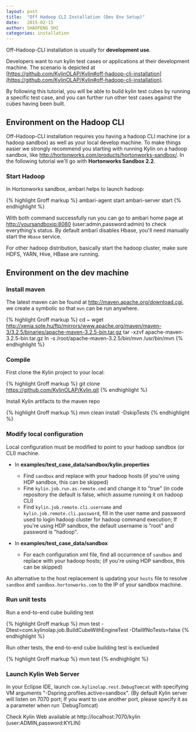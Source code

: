 ```yaml
---
layout: post
title:  "Off Hadoop CLI Installation (Dev Env Setup)"
date:   2015-02-15
author: SHAOFENG SHI
categories: installation
---
```


Off-Hadoop-CLI installation is usually for **development use**.

Developers want to run kylin test cases or applications at their development machine. The scenario is depicted at [https://github.com/KylinOLAP/Kylin#off-hadoop-cli-installation](https://github.com/KylinOLAP/Kylin#off-hadoop-cli-installation).


By following this tutorial, you will be able to build kylin test cubes by running a specific test case, and you can further run other test cases against the cubes having been built.


## Environment on the Hadoop CLI

Off-Hadoop-CLI installation requires you having a hadoop CLI machine (or a hadoop sandbox) as well as your local develop machine. To make things easier we strongly recommend you starting with running Kylin on a hadoop sandbox, like <http://hortonworks.com/products/hortonworks-sandbox/>. In the following tutorial we'll go with **Hortonworks Sandbox 2.2**. 

### Start Hadoop

In Hortonworks sandbox, ambari helps to launch hadoop:

{% highlight Groff markup %}
	ambari-agent start
	ambari-server start
{% endhighlight %}
	
With both command successfully run you can go to ambari home page at <http://yoursandboxip:8080> (user:admin,password:admin) to check everything's status. By default ambari disables Hbase, you'll need manually start the `Hbase` service.

For other hadoop distribution, basically start the hadoop cluster, make sure HDFS, YARN, Hive, HBase are running.


## Environment on the dev machine


### Install maven

The latest maven can be found at <http://maven.apache.org/download.cgi>, we create a symbolic so that `mvn` can be run anywhere.

{% highlight Groff markup %}
	cd ~
	wget http://xenia.sote.hu/ftp/mirrors/www.apache.org/maven/maven-3/3.2.5/binaries/apache-maven-3.2.5-bin.tar.gz
	tar -xzvf apache-maven-3.2.5-bin.tar.gz
	ln -s /root/apache-maven-3.2.5/bin/mvn /usr/bin/mvn
{% endhighlight %}

### Compile

First clone the Kylin project to your local:

{% highlight Groff markup %}
	git clone https://github.com/KylinOLAP/Kylin.git
{% endhighlight %}
	
Install Kylin artifacts to the maven repo

{% highlight Groff markup %}
	mvn clean install -DskipTests
{% endhighlight %}

### Modify local configuration

Local configuration must be modified to point to your hadoop sandbox (or CLI) machine. 

* In **examples/test_case_data/sandbox/kylin.properties**
   * Find `sandbox` and replace with your hadoop hosts (if you're using HDP sandbox, this can be skipped)
   * Fine `kylin.job.run.as.remote.cmd` and change it to "true" (in code repository the default is false, which assume running it on hadoop CLI)
   * Find `kylin.job.remote.cli.username` and `kylin.job.remote.cli.password`, fill in the user name and password used to login hadoop cluster for hadoop command execution; If you're using HDP sandbox, the default username is "root" and password is "hadoop".

* In **examples/test_case_data/sandbox**
   * For each configuration xml file, find all occurrence of `sandbox` and replace with your hadoop hosts; (if you're using HDP sandbox, this can be skipped)

An alternative to the host replacement is updating your `hosts` file to resolve `sandbox` and `sandbox.hortonworks.com` to the IP of your sandbox machine.

### Run unit tests

Run a end-to-end cube building test
 
{% highlight Groff markup %}
	mvn test -Dtest=com.kylinolap.job.BuildCubeWithEngineTest -DfailIfNoTests=false
{% endhighlight %}
	
Run other tests, the end-to-end cube building test is exclueded

{% highlight Groff markup %}
	mvn test
{% endhighlight %}

### Launch Kylin Web Server

In your Eclipse IDE, launch `com.kylinolap.rest.DebugTomcat` with specifying VM arguments "-Dspring.profiles.active=sandbox". (By default Kylin server will listen on 7070 port; If you want to use another port, please specify it as a parameter when run `DebugTomcat)

Check Kylin Web available at http://localhost:7070/kylin (user:ADMIN,password:KYLIN)

